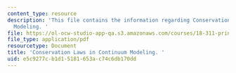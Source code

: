 ```yaml
---
content_type: resource
description: 'This file contains the information regarding Conservation Laws in Continuum
  Modeling. '
file: https://ol-ocw-studio-app-qa.s3.amazonaws.com/courses/18-311-principles-of-applied-mathematics-spring-2014/e5c9277cb1d15181653ac74c6db170dd_MIT18_311S14_ConservatnLaw.pdf
file_type: application/pdf
resourcetype: Document
title: 'Conservation Laws in Continuum Modeling. '
uid: e5c9277c-b1d1-5181-653a-c74c6db170dd
---
```

